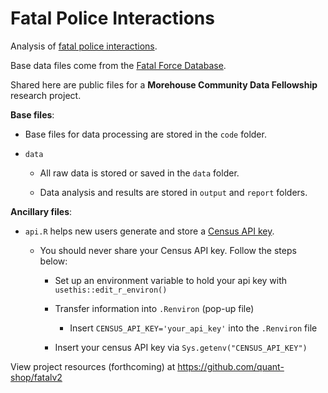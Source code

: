 # Fatal Police Interactions

Analysis of [fatal police interactions](https://www.washingtonpost.com/graphics/investigations/police-shootings-database/). 

Base data files come from the [Fatal Force Database](https://github.com/washingtonpost/data-police-shootings). 

Shared here are public files for a **Morehouse Community Data Fellowship** research project.

**Base files**:

* Base files for data processing are stored in the `code` folder.

* `data`

  - All raw data is stored or saved in the `data` folder.
  
  - Data analysis and results are stored in `output` and `report` folders.

**Ancillary files**:

* `api.R` helps new users generate and store a [Census API key](https://api.census.gov/data/key_signup.html).

  - You should never share your Census API key. Follow the steps below:
  
    - Set up an environment variable to hold your api key with `usethis::edit_r_environ()`

    - Transfer information into `.Renviron` (pop-up file) 
    
        - Insert `CENSUS_API_KEY='your_api_key'` into the `.Renviron` file
  
    - Insert your census API key via `Sys.getenv("CENSUS_API_KEY")`
    
View project resources (forthcoming) at https://github.com/quant-shop/fatalv2

